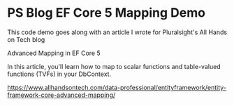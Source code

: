 # PS Blog EF Core 5 Mapping Demo

This code demo goes along with an article I wrote for Pluralsight's All Hands on Tech blog

Advanced Mapping in EF Core 5

In this article, you'll learn how to map to scalar functions and table-valued functions (TVFs) in your DbContext.

https://www.allhandsontech.com/data-professional/entityframework/entity-framework-core-advanced-mapping/
